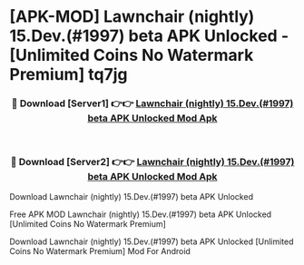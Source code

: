 # [APK-MOD] Lawnchair (nightly) 15.Dev.(#1997) beta APK Unlocked - [Unlimited Coins No Watermark Premium] tq7jg



<div align="center">
<h3>🔴 Download [Server1] 👉👉 <a href="https://momento.my/?title=Lawnchair_(nightly)_15.Dev.(#1997)_beta_APK_Unlocked">Lawnchair (nightly) 15.Dev.(#1997) beta APK Unlocked Mod Apk</a></h3><br>

<h3>🔴 Download [Server2] 👉👉 <a href="https://momento.my/?title=Lawnchair_(nightly)_15.Dev.(#1997)_beta_APK_Unlocked">Lawnchair (nightly) 15.Dev.(#1997) beta APK Unlocked Mod Apk</a></h3>
</div>



Download Lawnchair (nightly) 15.Dev.(#1997) beta APK Unlocked 

Free APK MOD Lawnchair (nightly) 15.Dev.(#1997) beta APK Unlocked [Unlimited Coins No Watermark Premium]

Download Lawnchair (nightly) 15.Dev.(#1997) beta APK Unlocked [Unlimited Coins No Watermark Premium] Mod For Android
